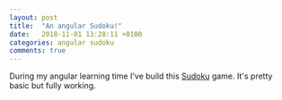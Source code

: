```yaml
---
layout: post
title:  "An angular Sudoku!"
date:   2018-11-01 13:28:11 +0100
categories: angular sudoku
comments: true
---
```

During my angular learning time I've build this [Sudoku](/sudoku) game.
It's pretty basic but fully working.
